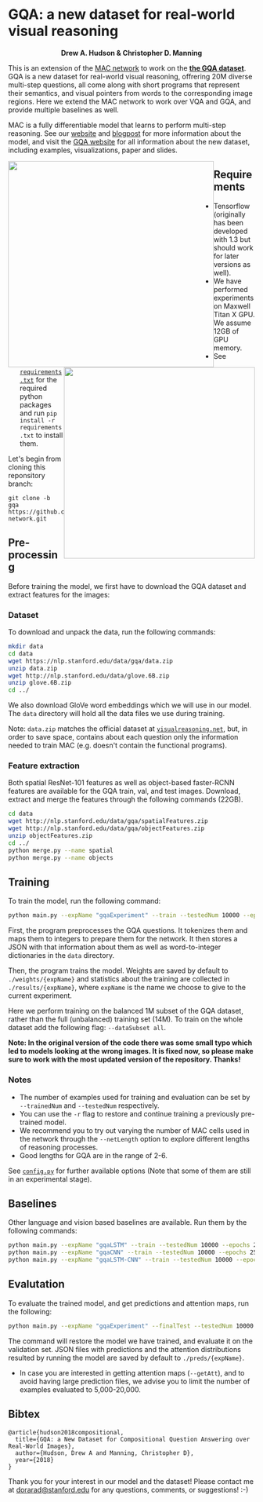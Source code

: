 # GQA: a new dataset for real-world visual reasoning

<p align="center">
  <b>Drew A. Hudson & Christopher D. Manning</b></span>
</p>

This is an extension of the [MAC network](https://arxiv.org/pdf/1803.03067.pdf) to work on the <b>[the GQA dataset](https://www.visualreasoning.net)</b>. GQA is a new dataset for real-world visual reasoning, offrering 20M diverse multi-step questions, all come along with short programs that represent their semantics, and visual pointers from words to the corresponding image regions. Here we extend the MAC network to work over VQA and GQA, and provide multiple baselines as well. 

MAC is a fully differentiable model that learns to perform multi-step reasoning. See our [website](https://cs.stanford.edu/people/dorarad/mac/) and [blogpost](https://cs.stanford.edu/people/dorarad/mac/blog.html) for more information about the model, and visit the [GQA website](https://www.visualreasoning.net) for all information about the new dataset, including examples, visualizations, paper and slides.

<div align="center">
  <img src="https://cs.stanford.edu/people/dorarad/mac/imgs/cell.png" style="float:left" width="420px">
  <img src="https://cs.stanford.edu/people/dorarad/visual2.png" style="float:right" width="390px">
</div>

## Requirements
- Tensorflow (originally has been developed with 1.3 but should work for later versions as well).
- We have performed experiments on Maxwell Titan X GPU. We assume 12GB of GPU memory.
- See [`requirements.txt`](requirements.txt) for the required python packages and run `pip install -r requirements.txt` to install them.

Let's begin from cloning this reponsitory branch:
```
git clone -b gqa https://github.com/stanfordnlp/mac-network.git
```

## Pre-processing
Before training the model, we first have to download the GQA dataset and extract features for the images:

### Dataset
To download and unpack the data, run the following commands:
```bash
mkdir data
cd data
wget https://nlp.stanford.edu/data/gqa/data.zip
unzip data.zip
wget http://nlp.stanford.edu/data/glove.6B.zip
unzip glove.6B.zip
cd ../
```
We also download GloVe word embeddings which we will use in our model. The `data` directory will hold all the data files we use during training.

Note: `data.zip` matches the official dataset at [`visualreasoning.net`](https://www.visualreasoning.net/download.html), but, in order to save space, contains about each question only the information needed to train MAC (e.g. doesn't contain the functional programs).

### Feature extraction
Both spatial ResNet-101 features as well as object-based faster-RCNN features are available for the GQA train, val, and test images. Download, extract and merge the features through the following commands (22GB).

```bash
cd data
wget http://nlp.stanford.edu/data/gqa/spatialFeatures.zip
wget http://nlp.stanford.edu/data/gqa/objectFeatures.zip
unzip objectFeatures.zip
cd ../
python merge.py --name spatial 
python merge.py --name objects 
```

## Training 
To train the model, run the following command:
```bash
python main.py --expName "gqaExperiment" --train --testedNum 10000 --epochs 25 --netLength 4 @configs/gqa/gqa.txt
```

First, the program preprocesses the GQA questions. It tokenizes them and maps them to integers to prepare them for the network. It then stores a JSON with that information about them as well as word-to-integer dictionaries in the `data` directory.

Then, the program trains the model. Weights are saved by default to `./weights/{expName}` and statistics about the training are collected in `./results/{expName}`, where `expName` is the name we choose to give to the current experiment. 

Here we perform training on the balanced 1M subset of the GQA dataset, rather than the full (unbalanced) training set (14M). To train on the whole dataset add the following flag: `--dataSubset all`.

**Note: In the original version of the code there was some small typo which led to models looking at the wrong images. It is fixed now, so please make sure to work with the most updated version of the repository. Thanks!**

### Notes
- The number of examples used for training and evaluation can be set by `--trainedNum` and `--testedNum` respectively.
- You can use the `-r` flag to restore and continue training a previously pre-trained model. 
- We recommend you to try out varying the number of MAC cells used in the network through the `--netLength` option to explore different lengths of reasoning processes.
- Good lengths for GQA are in the range of 2-6. 

See [`config.py`](config.py) for further available options (Note that some of them are still in an experimental stage).

## Baselines 
Other language and vision based baselines are available. Run them by the following commands:
```bash
python main.py --expName "gqaLSTM" --train --testedNum 10000 --epochs 25 @configs/gqa/gqaLSTM.txt
python main.py --expName "gqaCNN" --train --testedNum 10000 --epochs 25 @configs/gqa/gqaCNN.txt
python main.py --expName "gqaLSTM-CNN" --train --testedNum 10000 --epochs 25 @configs/gqa/gqaLSTMCNN.txt
```

## Evalutation
To evaluate the trained model, and get predictions and attention maps, run the following: 
```bash
python main.py --expName "gqaExperiment" --finalTest --testedNum 10000 --netLength 4 -r --getPreds --getAtt @configs/gqa/gqa.txt
```
The command will restore the model we have trained, and evaluate it on the validation set. JSON files with predictions and the attention distributions resulted by running the model are saved by default to `./preds/{expName}`.

- In case you are interested in getting attention maps (`--getAtt`), and to avoid having large prediction files, we advise you to limit the number of examples evaluated to 5,000-20,000.

## Bibtex
```
@article{hudson2018compositional,
  title={GQA: a New Dataset for Compositional Question Answering over Real-World Images},
  author={Hudson, Drew A and Manning, Christopher D},
  year={2018}
}
```

Thank you for your interest in our model and the dataset! Please contact me at dorarad@stanford.edu for any questions, comments, or suggestions! :-)
